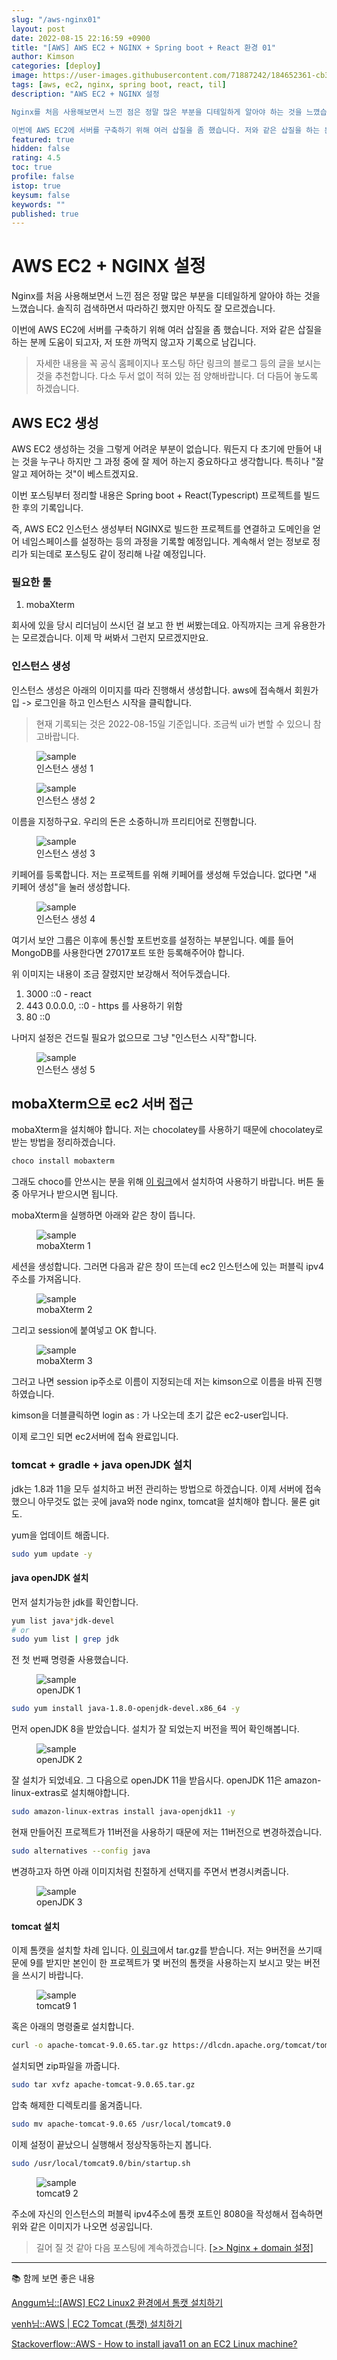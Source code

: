 ```yaml
---
slug: "/aws-nginx01"
layout: post
date: 2022-08-15 22:16:59 +0900
title: "[AWS] AWS EC2 + NGINX + Spring boot + React 환경 01"
author: Kimson
categories: [deploy]
image: https://user-images.githubusercontent.com/71887242/184652361-cb358ded-4026-4667-9a53-8c883cffae28.png
tags: [aws, ec2, nginx, spring boot, react, til]
description: "AWS EC2 + NGINX 설정

Nginx를 처음 사용해보면서 느낀 점은 정말 많은 부분을 디테일하게 알아야 하는 것을 느꼈습니다. 솔직히 검색하면서 따라하긴 했지만 아직도 잘 모르겠습니다.

이번에 AWS EC2에 서버를 구축하기 위해 여러 삽질을 좀 했습니다. 저와 같은 삽질을 하는 분께 도움이 되고자, 저 또한 까먹지 않고자 기록으로 남깁니다."
featured: true
hidden: false
rating: 4.5
toc: true
profile: false
istop: true
keysum: false
keywords: ""
published: true
---
```


# AWS EC2 + NGINX 설정

Nginx를 처음 사용해보면서 느낀 점은 정말 많은 부분을 디테일하게 알아야 하는 것을 느꼈습니다. 솔직히 검색하면서 따라하긴 했지만 아직도 잘 모르겠습니다.

이번에 AWS EC2에 서버를 구축하기 위해 여러 삽질을 좀 했습니다. 저와 같은 삽질을 하는 분께 도움이 되고자, 저 또한 까먹지 않고자 기록으로 남깁니다.

> 자세한 내용을 꼭 공식 홈페이지나 포스팅 하단 링크의 블로그 등의 글을 보시는 것을 추천합니다. 다소 두서 없이 적혀 있는 점 양해바랍니다. 더 다듬어 놓도록 하겠습니다.

## AWS EC2 생성

AWS EC2 생성하는 것을 그렇게 어려운 부분이 없습니다. 뭐든지 다 초기에 만들어 내는 것을 누구나 하지만 그 과정 중에 잘 제어 하는지 중요하다고 생각합니다. 특히나 "잘 알고 제어하는 것"이 베스트겠지요.

이번 포스팅부터 정리할 내용은 Spring boot + React(Typescript) 프로젝트를 빌드한 후의 기록입니다.

즉, AWS EC2 인스턴스 생성부터 NGINX로 빌드한 프로젝트를 연결하고 도메인을 얻어 네임스페이스를 설정하는 등의 과정을 기록할 예정입니다. 계속해서 얻는 정보로 정리가 되는데로 포스팅도 같이 정리해 나갈 예정입니다.

### 필요한 툴

1. mobaXterm

회사에 있을 당시 리더님이 쓰시던 걸 보고 한 번 써봤는데요. 아직까지는 크게 유용한가는 모르겠습니다. 이제 막 써봐서 그런지 모르겠지만요.

### 인스턴스 생성

인스턴스 생성은 아래의 이미지를 따라 진행해서 생성합니다. aws에 접속해서 회원가입 -> 로그인을 하고 인스턴스 시작을 클릭합니다.

> 현재 기록되는 것은 2022-08-15일 기준입니다. 조금씩 ui가 변할 수 있으니 참고바랍니다.

<figure class="text-center">
<span class="w-inline-block">
   <img src="https://user-images.githubusercontent.com/71887242/184479062-71b54618-cebd-48c8-a0d6-dcd6e738a3fd.png" alt="sample" title="sample">
   <figcaption>인스턴스 생성 1</figcaption>
</span>
</figure>

<figure class="text-center">
<span class="w-inline-block">
   <img src="https://user-images.githubusercontent.com/71887242/184479112-f6f20d2d-811b-4a46-8bed-e6862555d02a.png" alt="sample" title="sample">
   <figcaption>인스턴스 생성 2</figcaption>
</span>
</figure>

이름을 지정하구요. 우리의 돈은 소중하니까 프리티어로 진행합니다.

<figure class="text-center">
<span class="w-inline-block">
   <img src="https://user-images.githubusercontent.com/71887242/184479120-1ec0d686-53ba-4292-a37c-f6a3f1b3be06.png" alt="sample" title="sample">
   <figcaption>인스턴스 생성 3</figcaption>
</span>
</figure>

키페어를 등록합니다. 저는 프로젝트를 위해 키페어를 생성해 두었습니다. 없다면 "새 키페어 생성"을 눌러 생성합니다.

<figure class="text-center">
<span class="w-inline-block">
   <img src="https://user-images.githubusercontent.com/71887242/184644947-2e17b1fc-fda6-465d-b91e-d893b1c17536.png" alt="sample" title="sample">
   <figcaption>인스턴스 생성 4</figcaption>
</span>
</figure>

여기서 보안 그룹은 이후에 통신할 포트번호를 설정하는 부분입니다. 예를 들어 MongoDB를 사용한다면 27017포트 또한 등록해주어야 합니다.

위 이미지는 내용이 조금 잘렸지만 보강해서 적어두겠습니다.

1. 3000 ::0 - react
2. 443 0.0.0.0, ::0 - https 를 사용하기 위함
3. 80 ::0

나머지 설정은 건드릴 필요가 없으므로 그냥 "인스턴스 시작"합니다.

<figure class="text-center">
<span class="w-inline-block">
   <img src="https://user-images.githubusercontent.com/71887242/184479345-6f516340-ff23-49f6-aa4e-5bb026807d67.png" alt="sample" title="sample">
   <figcaption>인스턴스 생성 5</figcaption>
</span>
</figure>

## mobaXterm으로 ec2 서버 접근

mobaXterm을 설치해야 합니다. 저는 chocolatey를 사용하기 때문에 chocolatey로 받는 방법을 정리하겠습니다.

```bash
choco install mobaxterm
```

그래도 choco를 안쓰시는 분을 위해 [이 링크](https://mobaxterm.mobatek.net/download-home-edition.html)에서 설치하여 사용하기 바랍니다. 버튼 둘 중 아무거나 받으시면 됩니다.

mobaXterm을 실행하면 아래와 같은 창이 뜹니다.

<figure class="text-center">
<span class="w-inline-block">
   <img src="https://user-images.githubusercontent.com/71887242/184646569-6ad92552-cda4-4a69-b288-b1a5425069f0.png" alt="sample" title="sample">
   <figcaption>mobaXterm 1</figcaption>
</span>
</figure>

세션을 생성합니다. 그러면 다음과 같은 창이 뜨는데 ec2 인스턴스에 있는 퍼블릭 ipv4 주소를 가져옵니다.

<figure class="text-center">
<span class="w-inline-block">
   <img src="https://user-images.githubusercontent.com/71887242/184647045-728e2d0d-6627-449e-87ed-0b5df987b32e.png" alt="sample" title="sample">
   <figcaption>mobaXterm 2</figcaption>
</span>
</figure>

그리고 session에 붙여넣고 OK 합니다.

<figure class="text-center">
<span class="w-inline-block">
   <img src="https://user-images.githubusercontent.com/71887242/184646787-d448427d-b937-4b94-9e03-66f52b1b320e.png" alt="sample" title="sample">
   <figcaption>mobaXterm 3</figcaption>
</span>
</figure>

그러고 나면 session ip주소로 이름이 지정되는데 저는 kimson으로 이름을 바꿔 진행하였습니다.

kimson을 더블클릭하면 login as : 가 나오는데 초기 값은 ec2-user입니다.

이제 로그인 되면 ec2서버에 접속 완료입니다.

### tomcat + gradle + java openJDK 설치

jdk는 1.8과 11을 모두 설치하고 버전 관리하는 방법으로 하겠습니다. 이제 서버에 접속했으니 아무것도 없는 곳에 java와 node nginx, tomcat을 설치해야 합니다. 물론 git도.

yum을 업데이트 해줍니다.

```bash
sudo yum update -y
```

#### java openJDK 설치

먼저 설치가능한 jdk를 확인합니다.

```bash
yum list java*jdk-devel
# or
sudo yum list | grep jdk
```

전 첫 번째 명령줄 사용했습니다.

<figure class="text-center">
<span class="w-inline-block">
   <img src="https://user-images.githubusercontent.com/71887242/184648454-7ea874c3-3d39-4ba3-8fb7-ddd3ace3dc63.png" alt="sample" title="sample">
   <figcaption>openJDK 1</figcaption>
</span>
</figure>

```bash
sudo yum install java-1.8.0-openjdk-devel.x86_64 -y
```

먼저 openJDK 8을 받았습니다. 설치가 잘 되었는지 버전을 찍어 확인해봅니다.

<figure class="text-center">
<span class="w-inline-block">
   <img src="https://user-images.githubusercontent.com/71887242/184649180-fb7858fb-8355-4151-903d-9bb4816d4f22.png" alt="sample" title="sample">
   <figcaption>openJDK 2</figcaption>
</span>
</figure>

잘 설치가 되었네요. 그 다음으로 openJDK 11을 받읍시다. openJDK 11은 amazon-linux-extras로 설치해야합니다.

```bash
sudo amazon-linux-extras install java-openjdk11 -y
```

현재 만들어진 프로젝트가 11버전을 사용하기 때문에 저는 11버전으로 변경하겠습니다.

```bash
sudo alternatives --config java
```

변경하고자 하면 아래 이미지처럼 친절하게 선택지를 주면서 변경시켜줍니다.

<figure class="text-center">
<span class="w-inline-block">
   <img src="https://user-images.githubusercontent.com/71887242/184649729-d12d0310-5988-4b5a-a6e2-791698df9c46.png" alt="sample" title="sample">
   <figcaption>openJDK 3</figcaption>
</span>
</figure>

#### tomcat 설치

이제 톰캣을 설치할 차례 입니다. [이 링크](https://tomcat.apache.org/download-90.cgi)에서 tar.gz를 받습니다. 저는 9버전을 쓰기때문에 9를 받지만 본인이 한 프로젝트가 몇 버전의 톰캣을 사용하는지 보시고 맞는 버전을 쓰시기 바랍니다.

<figure class="text-center">
<span class="w-inline-block">
   <img src="https://user-images.githubusercontent.com/71887242/184650146-92030f8c-c540-4673-8200-8b5128af8e3e.png" alt="sample" title="sample">
   <figcaption>tomcat9 1</figcaption>
</span>
</figure>

혹은 아래의 명령줄로 설치합니다.

```bash
curl -o apache-tomcat-9.0.65.tar.gz https://dlcdn.apache.org/tomcat/tomcat-9/v9.0.65/bin/apache-tomcat-9.0.65.tar.gz
```

설치되면 zip파일을 까줍니다.

```bash
sudo tar xvfz apache-tomcat-9.0.65.tar.gz
```

압축 해제한 디렉토리를 옮겨줍니다.

```bash
sudo mv apache-tomcat-9.0.65 /usr/local/tomcat9.0
```

이제 설정이 끝났으니 실행해서 정상작동하는지 봅니다.

```bash
sudo /usr/local/tomcat9.0/bin/startup.sh
```

<figure class="text-center">
<span class="w-inline-block">
   <img src="https://user-images.githubusercontent.com/71887242/184652361-cb358ded-4026-4667-9a53-8c883cffae28.png" alt="sample" title="sample">
   <figcaption>tomcat9 2</figcaption>
</span>
</figure>

주소에 자신의 인스턴스의 퍼블릭 ipv4주소에 톰캣 포트인 8080을 작성해서 접속하면 위와 같은 이미지가 나오면 성공입니다.

> 길어 질 것 같아 다음 포스팅에 계속하겠습니다. [\[>> Nginx + domain 설정\]](https://kkn1125.github.io/aws-nginx02)

---

📚 함께 보면 좋은 내용

[Anggum님::[AWS] EC2 Linux2 환경에서 톰캣 설치하기](https://velog.io/@bonjaski0989/AWS-EC2-Linux-%ED%99%98%EA%B2%BD%EC%97%90%EC%84%9C-%ED%86%B0%EC%BA%A3-%EC%84%A4%EC%B9%98%ED%95%98%EA%B8%B0)

[venh님::AWS | EC2 Tomcat (톰캣) 설치하기](https://kitty-geno.tistory.com/26)

[Stackoverflow::AWS - How to install java11 on an EC2 Linux machine?](https://stackoverflow.com/questions/59430965/aws-how-to-install-java11-on-an-ec2-linux-machine)